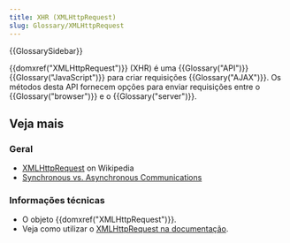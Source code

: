 ```yaml
---
title: XHR (XMLHttpRequest)
slug: Glossary/XMLHttpRequest
---
```


{{GlossarySidebar}}

{{domxref("XMLHttpRequest")}} (XHR) é uma {{Glossary("API")}} {{Glossary("JavaScript")}} para criar requisições {{Glossary("AJAX")}}. Os métodos desta API fornecem opções para enviar requisições entre o {{Glossary("browser")}} e o {{Glossary("server")}}.

## Veja mais

### Geral

- [XMLHttpRequest](https://pt.wikipedia.org/wiki/XMLHttpRequest) on Wikipedia
- [Synchronous vs. Asynchronous Communications](http://peoplesofttutorial.com/difference-between-synchronous-and-asynchronous-messaging/)

### Informações técnicas

- O objeto {{domxref("XMLHttpRequest")}}.
- Veja como utilizar o [XMLHttpRequest na documentação](/pt-BR/docs/Web/API/XMLHttpRequest/Using_XMLHttpRequest).
